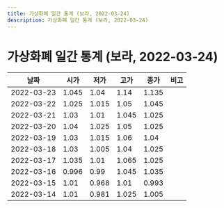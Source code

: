 ```yaml
---
title: 가상화폐 일간 통계 (보라, 2022-03-24)
description: 가상화폐 일간 통계 (보라, 2022-03-24)
---
```



가상화폐 일간 통계 (보라, 2022-03-24)
===

|날짜|시가|저가|고가|종가|비고|
|--|--|--|--|--|--|
|2022-03-23|1.045|1.04|1.14|1.135|    |
|2022-03-22|1.025|1.015|1.05|1.045|    |
|2022-03-21|1.03|1.01|1.045|1.025|    |
|2022-03-20|1.04|1.025|1.05|1.025|    |
|2022-03-19|1.03|1.015|1.06|1.04|    |
|2022-03-18|1.03|1.005|1.04|1.025|    |
|2022-03-17|1.035|1.01|1.065|1.025|    |
|2022-03-16|0.996|0.99|1.045|1.035|    |
|2022-03-15|1.01|0.968|1.01|0.993|    |
|2022-03-14|1.01|0.981|1.025|1.005|    |
